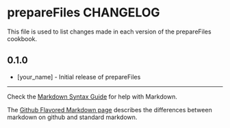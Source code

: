 prepareFiles CHANGELOG
======================

This file is used to list changes made in each version of the prepareFiles cookbook.

0.1.0
-----
- [your_name] - Initial release of prepareFiles

- - -
Check the [Markdown Syntax Guide](http://daringfireball.net/projects/markdown/syntax) for help with Markdown.

The [Github Flavored Markdown page](http://github.github.com/github-flavored-markdown/) describes the differences between markdown on github and standard markdown.
